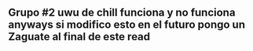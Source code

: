 Grupo #2 uwu de chill funciona y no funciona anyways si modifico esto en el futuro pongo un Zaguate al final de este read
----------------
